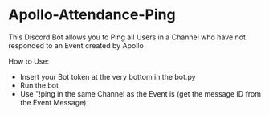 # Apollo-Attendance-Ping
This Discord Bot allows you to Ping all Users in a Channel who have not responded to an Event created by Apollo


How to Use: 
- Insert your Bot token at the very bottom in the bot.py
- Run the bot
- Use "!ping <messageID> in the same Channel as the Event is (get the message ID from the Event Message)
